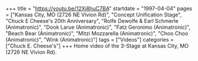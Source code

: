 +++
title = "https://youtu.be/12Xj8huC7BA"
startdate = "1997-04-04"
pages = ["Kansas City, MO (2726 NE Vivion Rd)", "Concept Unification Stage", "Chuck E Cheese's 20th Anniversary", "Rolfe Dewolfe & Earl Schmerle (Animatronic)", "Dook Larue (Animatronic)", "Fatz Geronimo (Animatronic)", "Beach Bear (Animatronic)", "Mitzi Mozzarella (Animatronic)", "Choo Choo (Animatronic)", "Wink (Animatronic)"]
tags = ["Videos"]
categories = ["Chuck E. Cheese's"]
+++
Home video of the 3-Stage at Kansas City, MO (2726 NE Vivion Rd). 
